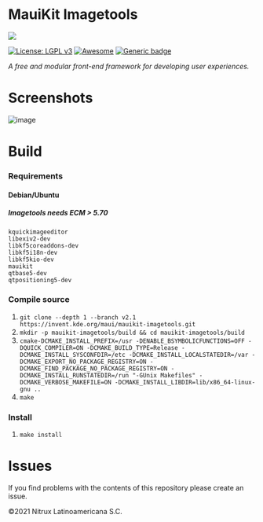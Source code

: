 # MauiKit Imagetools
![](https://mauikit.org/wp-content/uploads/2018/12/maui_project_logo.png)

[![License: LGPL v3](https://img.shields.io/badge/License-LGPL%20v3-blue.svg)](https://www.gnu.org/licenses/lgpl-3.0) [![Awesome](https://awesome.re/badge.svg)](https://awesome.re) [![Generic badge](https://img.shields.io/badge/OS-Linux-blue.svg)](https://shields.io/)

_A free and modular front-end framework for developing user experiences._

# Screenshots

![image](https://user-images.githubusercontent.com/3053525/141736660-da296044-d48c-4bf8-8fa9-f633af84855d.png)

# Build

### Requirements

#### Debian/Ubuntu
##### Imagetools needs ECM > 5.70

```
kquickimageeditor
libexiv2-dev
libkf5coreaddons-dev
libkf5i18n-dev
libkf5kio-dev
mauikit
qtbase5-dev
qtpositioning5-dev
```

### Compile source
 1. `git clone --depth 1 --branch v2.1 https://invent.kde.org/maui/mauikit-imagetools.git` 
 2. `mkdir -p mauikit-imagetools/build && cd mauikit-imagetools/build`
 4. `cmake-DCMAKE_INSTALL_PREFIX=/usr -DENABLE_BSYMBOLICFUNCTIONS=OFF -DQUICK_COMPILER=ON -DCMAKE_BUILD_TYPE=Release -DCMAKE_INSTALL_SYSCONFDIR=/etc -DCMAKE_INSTALL_LOCALSTATEDIR=/var -DCMAKE_EXPORT_NO_PACKAGE_REGISTRY=ON -DCMAKE_FIND_PACKAGE_NO_PACKAGE_REGISTRY=ON -DCMAKE_INSTALL_RUNSTATEDIR=/run "-GUnix Makefiles" -DCMAKE_VERBOSE_MAKEFILE=ON -DCMAKE_INSTALL_LIBDIR=lib/x86_64-linux-gnu ..`
 5. `make`

 ### Install
 1. `make install`

# Issues
If you find problems with the contents of this repository please create an issue.

©2021 Nitrux Latinoamericana S.C.

